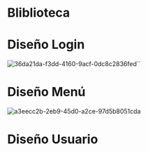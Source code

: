 # Bliblioteca
# Diseño Login
![36da21da-f3dd-4160-9acf-0dc8c2836fed](https://user-images.githubusercontent.com/53907643/74093437-bf6bf400-4a9f-11ea-9ad2-314b133ac300.jpg)``
# Diseño Menú
![a3eecc2b-2eb9-45d0-a2ce-97d5b8051cda](https://user-images.githubusercontent.com/53907643/74093575-98aebd00-4aa1-11ea-87fe-628c24cf869b.jpg)
# Diseño Usuario
